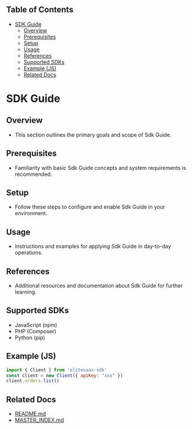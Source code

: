 <!-- START doctoc generated TOC please keep comment here to allow auto update -->
<!-- DON'T EDIT THIS SECTION, INSTEAD RE-RUN doctoc TO UPDATE -->
## Table of Contents

- [SDK Guide](#sdk-guide)
  - [Overview](#overview)
  - [Prerequisites](#prerequisites)
  - [Setup](#setup)
  - [Usage](#usage)
  - [References](#references)
  - [Supported SDKs](#supported-sdks)
  - [Example (JS)](#example-js)
  - [Related Docs](#related-docs)

<!-- END doctoc generated TOC please keep comment here to allow auto update -->

# SDK Guide

## Overview
- This section outlines the primary goals and scope of Sdk Guide.

## Prerequisites
- Familiarity with basic Sdk Guide concepts and system requirements is recommended.

## Setup
- Follow these steps to configure and enable Sdk Guide in your environment.

## Usage
- Instructions and examples for applying Sdk Guide in day-to-day operations.

## References
- Additional resources and documentation about Sdk Guide for further learning.


## Supported SDKs
- JavaScript (npm)
- PHP (Composer)
- Python (pip)

## Example (JS)
```javascript
import { Client } from 'elitesaas-sdk'
const client = new Client({ apiKey: "xxx" })
client.orders.list()
```

## Related Docs
- [README.md](README.md)
- [MASTER_INDEX.md](MASTER_INDEX.md)


